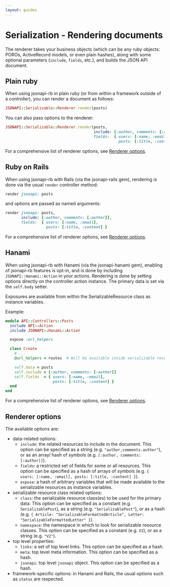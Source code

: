 ```yaml
---
layout: guides
---
```

# Serialization - Rendering documents

The renderer takes your business objects (which can be any ruby objects: POROs,
ActiveRecord models, or even plain hashes), along with some optional parameters
(`include`, `fields`, etc.), and builds the JSON API document.

## Plain ruby

When using jsonapi-rb in plain ruby (or from within a framework outside of a
controller), you can render a document as follows:

```ruby
JSONAPI::Serializable::Renderer.render(posts)
```

You can also pass options to the renderer:

```ruby
JSONAPI::Serializable::Renderer.render(posts,
                                       include: [:author, comments: [:author]],
                                       fields:  { users: [:name, :email],
                                                  posts: [:title, :content] })
```

For a comprehensive list of renderer options, see [Renderer options]().

## Ruby on Rails

When using jsonapi-rb with Rails (via the jsonapi-rails gem), rendering is done
via the usual `render` controller method:

```ruby
render jsonapi: posts
```
and options are passed as named arguments:

```ruby
render jsonapi: posts,
       include: [:author, comments: [:author]],
       fields:  { users: [:name, :email],
                  posts: [:title, :content] }
```

For a comprehensive list of renderer options, see [Renderer options]().

## Hanami

When using jsonapi-rb with Hanami (via the jsonapi-hanami gem), enabling of
jsonapi-rb features is opt-in, and is done by including
`JSONAPI::Hanami::Action` in your actions.
Rendering is done by setting options directly on the controller action instance.
The primary data is set via the `self.body` setter.

Exposures are available from within the SerializableResource class as instance
variables.

Example:

```ruby
module API::Controllers::Posts
  include API::Action
  include JSONAPI::Hanami::Action

  expose :url_helpers

  class Create
    # ...
    @url_helpers = routes  # Will be available inside serializable resources.

    self.data = posts
    self.include = [:author, comments: [:author]]
    self.fields  = { users: [:name, :email],
                     posts: [:title, :content] }
  end
end
```

For a comprehensive list of renderer options, see [Renderer options]().

## Renderer options

The available options are:

+ data-related options:
  + `include`: the related resources to include in the document. This option can
    be specified as a string (e.g. `"author,comments.author"`), or as an array/
    hash of symbols (e.g. `[:author, comments: [:author]]`).
  + `fields`: a restricted set of fields for some or all resources. This option
    can be specified as a hash of arrays of symbols (e.g.
    `{ users: [:name, :email], posts: [:title, :content] }`).
  + `expose`: a hash of arbitrary variables that will be made available to the
    serializable resources as instance variables.
+ serializable resource class related options:
  + `class`: the serializable resource class(es) to be used for the primary
    data. This option can be specified as a constant (e.g. `SerializablePost`),
    as a string (e.g. `"SerializablePost"`), or as a hash (e.g.
    `{ Article: "SerializableFormattedArticle", Letter: "SerializableFormattedLetter" }`).
  + `namespace`: the namespace in which to look for serializable resource
    classes. This option can be specified as a constant (e.g. `V2`), or as a
    string (e.g. `"V2"`).
+ top level properties:
  + `links`: a set of top level links. This option can be specified as a hash.
  + `meta`: top level meta information. This option can be specified as a hash.
  + `jsonapi`: top level `jsonapi` object. This option can be specified as a
    hash.
+ framework-specific options: in Hanami and Rails, the usual options such as
`status` are respected.

